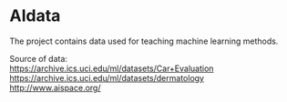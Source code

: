 # AIdata

The project contains data used for teaching machine learning methods.

Source of data:  
https://archive.ics.uci.edu/ml/datasets/Car+Evaluation    
https://archive.ics.uci.edu/ml/datasets/dermatology  
http://www.aispace.org/  
